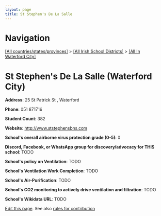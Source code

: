 ```yaml
---
layout: page
title: St Stephen's De La Salle
---
```

# Navigation

[[All countries/states/provinces]](../../..) > [[All Irish School Districts]](../..) > [[All In Waterford City]](..)

# St Stephen's De La Salle (Waterford City)

**Address**: 25 St Patrick St , Waterford

**Phone**: 051 871716

**Student Count**: 382

**Website**: <http://www.ststephensbns.com>

**School's overall airborne virus protection grade (0-5)**: 0

**Discord, Facebook, or WhatsApp group for discovery/advocacy for THIS school**: TODO

**School's policy on Ventilation**: TODO

**School's Ventilation Work Completion**: TODO

**School's Air-Purification**: TODO

**School's CO2 monitoring to actively drive ventilation and filtration**: TODO

**School's Wikidata URL**: TODO


[Edit this page](https://github.com/ventilate-schools/Ireland/edit/main/./Waterford_City/St_Stephen's_De_La_Salle.md). See also [rules for contribution](../../../contribution-rules/)